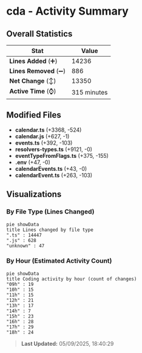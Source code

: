 # cda - Activity Summary 

## Overall Statistics

| Stat                   | Value                                                             |
| ---------------------- | ----------------------------------------------------------------- |
| **Lines Added** (➕)   | 14236                                          |
| **Lines Removed** (➖) | 886                                        |
| **Net Change** (↕)    | 13350                |
| **Active Time** (⌚)   | 315 minutes |


## Modified Files
- **calendar.ts** (+3368, -524)
- **calendar.js** (+627, -1)
- **events.ts** (+392, -103)
- **resolvers-types.ts** (+9121, -0)
- **eventTypeFromFlags.ts** (+375, -155)
- **.env** (+47, -0)
- **calendarEvents.ts** (+43, -0)
- **calendarEvent.ts** (+263, -103)

## Visualizations

### By File Type (Lines Changed)

```mermaid
pie showData
title Lines changed by file type
".ts" : 14447
".js" : 628
"unknown" : 47
```

### By Hour (Estimated Activity Count)

```mermaid
pie showData
title Coding activity by hour (count of changes)
"09h" : 19
"10h" : 15
"11h" : 15
"12h" : 21
"13h" : 17
"14h" : 7
"15h" : 23
"16h" : 28
"17h" : 29
"18h" : 24
```


> **Last Updated:** 05/09/2025, 18:40:29